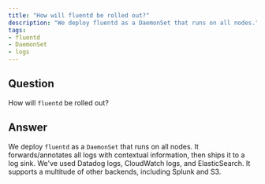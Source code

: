 ```yaml
---
title: "How will fluentd be rolled out?"
description: "We deploy fluentd as a DaemonSet that runs on all nodes."
tags:
- fluentd
- DaemonSet
- logs
---
```


## Question

How will `fluentd` be rolled out?


## Answer

We deploy `fluentd` as a `DaemonSet` that runs on all nodes. It forwards/annotates all logs with contextual information, then ships it to a log sink. We've used Datadog logs, CloudWatch logs, and ElasticSearch. It supports a multitude of other backends, including Splunk and S3.
